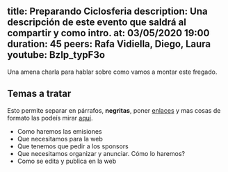 title: Preparando Ciclosferia
description: Una descripción de este evento que saldrá al compartir y como intro.
at: 03/05/2020 19:00
duration: 45
peers: Rafa Vidiella, Diego, Laura
youtube: BzIp_typF3o
----
Una amena charla para hablar sobre como vamos a montar este fregado.

## Temas a tratar

Esto permite separar en párrafos, **negritas**, poner [enlaces](https://ciclosfera.com) y mas cosas de formato las podeís mirar [aquí](https://www.markdownguide.org/basic-syntax/).

- Como haremos las emisiones
- Que necesitamos para la web
- Que tenemos que pedir a los sponsors
- Que necesitamos organizar y anunciar. Cómo lo haremos?
- Como se edita y publica en la web

